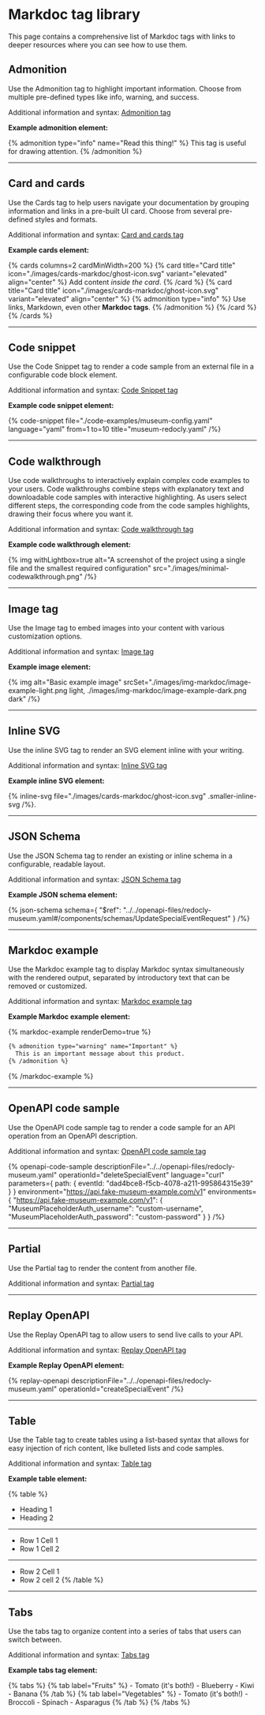 # Markdoc tag library

This page contains a comprehensive list of Markdoc tags with links to deeper resources where you can see how to use them.

## Admonition

Use the Admonition tag to highlight important information.
Choose from multiple pre-defined types like info, warning, and success.

Additional information and syntax: [Admonition tag](./admonition.md)

**Example admonition element:**

{% admonition type="info" name="Read this thing!" %}
This tag is useful for drawing attention.
{% /admonition %}

---

## Card and cards

Use the Cards tag to help users navigate your documentation by grouping information and links in a pre-built UI card.
Choose from several pre-defined styles and formats.

Additional information and syntax: [Card and cards tag](./cards.md)

**Example cards element:**

{% cards columns=2 cardMinWidth=200 %}
  {% card title="Card title" icon="./images/cards-markdoc/ghost-icon.svg" variant="elevated" align="center" %}
    Add content _inside the card_.
  {% /card %}
  {% card title="Card title" icon="./images/cards-markdoc/ghost-icon.svg" variant="elevated" align="center" %}
    {% admonition type="info" %}
      Use links, Markdown, even other **Markdoc tags**.
    {% /admonition %}
  {% /card %}
{% /cards %}

---

## Code snippet

Use the Code Snippet tag to render a code sample from an external file in a configurable code block element.

Additional information and syntax: [Code Snippet tag](./code-snippet.md)

**Example code snippet element:**

{% code-snippet
  file="./code-examples/museum-config.yaml"
  language="yaml"
  from=1
  to=10
  title="museum-redocly.yaml"
/%}

---

## Code walkthrough

Use code walkthroughs to interactively explain complex code examples to your users.
Code walkthroughs combine steps with explanatory text and downloadable code samples with interactive highlighting.
As users select different steps, the corresponding code from the code samples highlights, drawing their focus where you want it.

Additional information and syntax: [Code walkthrough tag](./code-walkthrough/index.md)

**Example code walkthrough element:**

{% img withLightbox=true alt="A screenshot of the project using a single file and the smallest required configuration" src="./images/minimal-codewalkthrough.png" /%}

---

## Image tag

Use the Image tag to embed images into your content with various customization options.

Additional information and syntax: [Image tag](./img.md)

**Example image element:**

{% img
  alt="Basic example image"
  srcSet="./images/img-markdoc/image-example-light.png light, ./images/img-markdoc/image-example-dark.png dark"
/%}

---

## Inline SVG

Use the inline SVG tag to render an SVG element inline with your writing.

Additional information and syntax: [Inline SVG tag](./inline-svg.md)

**Example inline SVG element:**

{% inline-svg file="./images/cards-markdoc/ghost-icon.svg" .smaller-inline-svg /%}.

---

## JSON Schema

Use the JSON Schema tag to render an existing or inline schema in a configurable, readable layout.

Additional information and syntax: [JSON Schema tag](./json-schema.md)

**Example JSON schema element:**

{% json-schema
  schema={
    "$ref": "../../openapi-files/redocly-museum.yaml#/components/schemas/UpdateSpecialEventRequest"
  }
/%}

---

## Markdoc example

Use the Markdoc example tag to display Markdoc syntax simultaneously with the rendered output, separated by introductory text that can be removed or customized.

Additional information and syntax: [Markdoc example tag](./markdoc-example.md)

**Example Markdoc example element:**

{% markdoc-example renderDemo=true %}
```markdown {% title="about.md" %}
{% admonition type="warning" name="Important" %}
  This is an important message about this product.
{% /admonition %}
```
{% /markdoc-example %}

---

## OpenAPI code sample

Use the OpenAPI code sample tag to render a code sample for an API operation from an OpenAPI description.

Additional information and syntax: [OpenAPI code sample tag](./openapi-code-sample.md)

{% openapi-code-sample
  descriptionFile="../../openapi-files/redocly-museum.yaml"
  operationId="deleteSpecialEvent"
  language="curl"
  parameters={
    path: {
      eventId: "dad4bce8-f5cb-4078-a211-995864315e39"
    }
  }
  environment="https://api.fake-museum-example.com/v1"
  environments={
    "https://api.fake-museum-example.com/v1": {
      "MuseumPlaceholderAuth_username": "custom-username",
      "MuseumPlaceholderAuth_password": "custom-password"
    }
  }
/%}

---

## Partial

Use the Partial tag to render the content from another file.

Additional information and syntax: [Partial tag](./partial.md)

---

## Replay OpenAPI

Use the Replay OpenAPI tag to allow users to send live calls to your API.

Additional information and syntax: [Replay OpenAPI tag](replay-openapi.md)

**Example Replay OpenAPI element:**

{% replay-openapi
  descriptionFile="../../openapi-files/redocly-museum.yaml"
  operationId="createSpecialEvent"
/%}

---

## Table

Use the Table tag to create tables using a list-based syntax that allows for easy injection of rich content, like bulleted lists and code samples.

Additional information and syntax: [Table tag](./table.md)

**Example table element:**

{% table %}
* Heading 1
* Heading 2
---
* Row 1 Cell 1
* Row 1 Cell 2
---
* Row 2 Cell 1
* Row 2 cell 2
{% /table %}

---

## Tabs

Use the tabs tag to organize content into a series of tabs that users can switch between.

Additional information and syntax: [Tabs tag](./tabs.md)

**Example tabs tag element:**

{% tabs %}
  {% tab label="Fruits" %}
    - Tomato (it's both!)
    - Blueberry
    - Kiwi
    - Banana
  {% /tab %}
  {% tab label="Vegetables" %}
    - Tomato (it's both!)
    - Broccoli
    - Spinach
    - Asparagus
  {% /tab %}
{% /tabs %}
